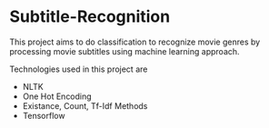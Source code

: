 # Subtitle-Recognition
This project aims to do classification to recognize movie genres by processing movie subtitles using machine learning approach.

Technologies used in this project are

* NLTK
* One Hot Encoding
* Existance, Count, Tf-Idf Methods
* Tensorflow